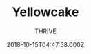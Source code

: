 ---
title: Yellowcake
github: https://github.com/thriveweb/yellowcake
demo: https://yellowcake.netlify.app/
author: THRIVE
ssg:
  - Gatsby
cms:
  - NetlifyCMS
date: 2018-10-15T04:47:58.000Z
description: >-
  A starter project for creating lightning-fast websites with Gatsby v2 and
  Netlify-CMS v2 + Uploadcare intergration.
draft: true
publish_date: '2018-10-15T04:47:58Z'
update_date: '2022-05-12T05:16:52Z'
github_star: 307
github_fork: 135
---